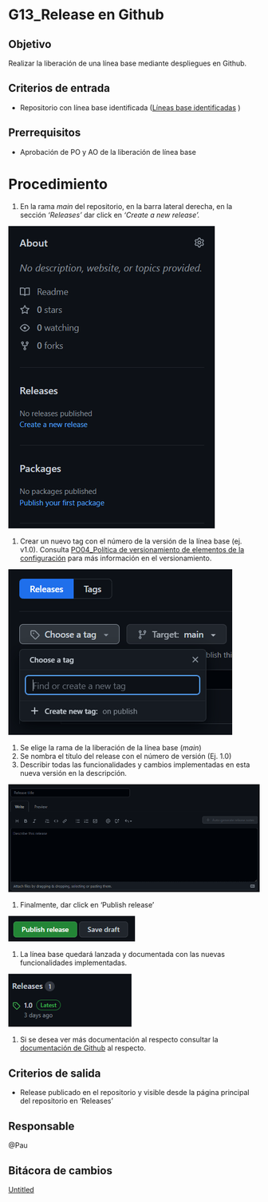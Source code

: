 # G13_Release en Github

## Objetivo

Realizar la liberación de una línea base mediante despliegues en Github.

## **Criterios de entrada**

- Repositorio con línea base identificada ([Líneas base identificadas](G03_Identificacio%CC%81n%20de%20elementos%20de%20la%20configuraci%2081ed479aea0d45db89846463687d2a6f.md) )

## Prerrequisitos

- Aprobación de PO y AO de la liberación de línea base

# Procedimiento

1. En la rama *main* del repositorio, en la barra lateral derecha, en la sección *‘Releases’* dar click en *‘Create a new release’.*  

![Untitled](G13_Release%20en%20Github%20774e022717e2413baa1ea37e29ea89ac/Untitled.png)

1. Crear un nuevo tag con el número de la versión de la línea base (ej. v1.0). Consulta [PO04_Política de versionamiento de elementos de la configuración](../Politicas%20d2cd71f3c48c456e9a38a16b2508b6b9/PO04_Poli%CC%81tica%20de%20versionamiento%20de%20elementos%20de%20l%209dc0aa2e083e43dab7911b28ce98979a.md) para más información en el versionamiento. 

![Untitled](G13_Release%20en%20Github%20774e022717e2413baa1ea37e29ea89ac/Untitled%201.png)

1. Se elige la rama de la liberación de la línea base (*main*)
2. Se nombra el título del release con el número de versión (Ej. 1.0)
3. Describir todas las funcionalidades y cambios implementadas en esta nueva versión en la descripción. 

![Untitled](G13_Release%20en%20Github%20774e022717e2413baa1ea37e29ea89ac/Untitled%202.png)

1. Finalmente, dar click en ‘Publish release’

![Untitled](G13_Release%20en%20Github%20774e022717e2413baa1ea37e29ea89ac/Untitled%203.png)

1. La línea base quedará lanzada y documentada con las nuevas funcionalidades implementadas.

![Untitled](G13_Release%20en%20Github%20774e022717e2413baa1ea37e29ea89ac/Untitled%204.png)

1. Si se desea ver más documentación al respecto consultar la [documentación de Github](https://docs.github.com/es/repositories/releasing-projects-on-github/automatically-generated-release-notes) al respecto. 

## Criterios de salida

- Release publicado en el repositorio y visible desde la página principal del repositorio en ‘Releases’

## **Responsable**

@Pau 

## Bitácora de cambios

[Untitled](G13_Release%20en%20Github%20774e022717e2413baa1ea37e29ea89ac/Untitled%20Database%20acf5dac404dc4414a1044ae9936d2579.csv)